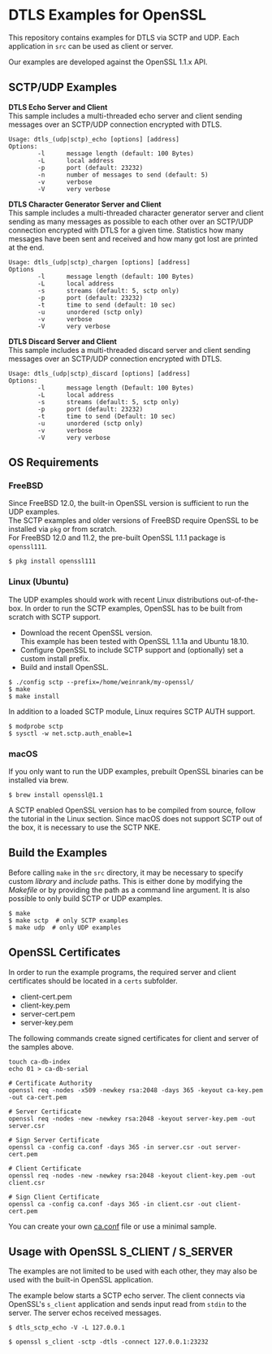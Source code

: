 # DTLS Examples for OpenSSL
This repository contains examples for DTLS via SCTP and UDP.
Each application in `src` can be used as client or server.

Our examples are developed against the OpenSSL 1.1.x API.

## SCTP/UDP Examples
**DTLS Echo Server and Client**  
This sample includes a multi-threaded echo server and client sending messages over an SCTP/UDP connection encrypted with DTLS.

```
Usage: dtls_(udp|sctp)_echo [options] [address]
Options:
        -l      message length (default: 100 Bytes)
        -L      local address
        -p      port (default: 23232)
        -n      number of messages to send (default: 5)
        -v      verbose
        -V      very verbose
```

**DTLS Character Generator Server and Client**  
This sample includes a multi-threaded character generator server and client sending as many messages as possible to each other over an SCTP/UDP connection encrypted with DTLS for a given time.
Statistics how many messages have been sent and received and how many got lost are printed at the end.

```
Usage: dtls_(udp|sctp)_chargen [options] [address]
Options
        -l      message length (default: 100 Bytes)
        -L      local address
        -s      streams (default: 5, sctp only)
        -p      port (default: 23232)
        -t      time to send (default: 10 sec)
        -u      unordered (sctp only)
        -v      verbose
        -V      very verbose
```

**DTLS Discard Server and Client**  
This sample includes a multi-threaded discard server and client sending messages over an SCTP/UDP connection encrypted with DTLS.

```
Usage: dtls_(udp|sctp)_discard [options] [address]
Options:
        -l      message length (Default: 100 Bytes)
        -L      local address
        -s      streams (default: 5, sctp only)
        -p      port (default: 23232)
        -t      time to send (Default: 10 sec)
        -u      unordered (sctp only)
        -v      verbose
        -V      very verbose
```

## OS Requirements
### FreeBSD
Since FreeBSD 12.0, the built-in OpenSSL version is sufficient to run the UDP examples.  
The SCTP examples and older versions of FreeBSD require OpenSSL to be installed via `pkg` or from scratch.  
For FreeBSD 12.0 and 11.2, the pre-built OpenSSL 1.1.1 package is `openssl111`.  
```
$ pkg install openssl111
```

### Linux (Ubuntu)
The UDP examples should work with recent Linux distributions out-of-the-box.
In order to run the SCTP examples, OpenSSL has to be built from scratch with SCTP support.

* Download the recent OpenSSL version.  
This example has been tested with OpenSSL 1.1.1a and Ubuntu 18.10.  
* Configure OpenSSL to include SCTP support and (optionally) set a custom install prefix.  
* Build and install OpenSSL.

```
$ ./config sctp --prefix=/home/weinrank/my-openssl/
$ make
$ make install
```

In addition to a loaded SCTP module, Linux requires SCTP AUTH support.
```
$ modprobe sctp
$ sysctl -w net.sctp.auth_enable=1
```

### macOS
If you only want to run the UDP examples, prebuilt OpenSSL binaries can be installed via brew.
```
$ brew install openssl@1.1
```

A SCTP enabled OpenSSL version has to be compiled from source, follow the tutorial in the Linux section.
Since macOS does not support SCTP out of the box, it is necessary to use the SCTP NKE.

## Build the Examples
Before calling `make` in the `src` directory, it may be necessary to specify custom *library* and *include* paths.
This is either done by modifying the *Makefile* or by providing the path as a command line argument.
It is also possible to only build SCTP or UDP examples.

```
$ make
$ make sctp  # only SCTP examples
$ make udp  # only UDP examples
```

## OpenSSL Certificates
In order to run the example programs, the required server and client certificates should be located in a `certs` subfolder.
* client-cert.pem
* client-key.pem
* server-cert.pem
* server-key.pem

The following commands create signed certificates for client and server of the samples above.
```
touch ca-db-index
echo 01 > ca-db-serial

# Certificate Authority
openssl req -nodes -x509 -newkey rsa:2048 -days 365 -keyout ca-key.pem -out ca-cert.pem

# Server Certificate
openssl req -nodes -new -newkey rsa:2048 -keyout server-key.pem -out server.csr

# Sign Server Certificate
openssl ca -config ca.conf -days 365 -in server.csr -out server-cert.pem

# Client Certificate
openssl req -nodes -new -newkey rsa:2048 -keyout client-key.pem -out client.csr

# Sign Client Certificate
openssl ca -config ca.conf -days 365 -in client.csr -out client-cert.pem
```

You can create your own [ca.conf](ca.conf) file or use a minimal sample.

## Usage with OpenSSL S_CLIENT / S_SERVER
The examples are not limited to be used with each other, they may also be used with the built-in OpenSSL application.

The example below starts a SCTP echo server.
The client connects via OpenSSL's `s_client` application and sends input read from `stdin` to the server.
The server echos received messages.

```
$ dtls_sctp_echo -V -L 127.0.0.1
```
```
$ openssl s_client -sctp -dtls -connect 127.0.0.1:23232
```